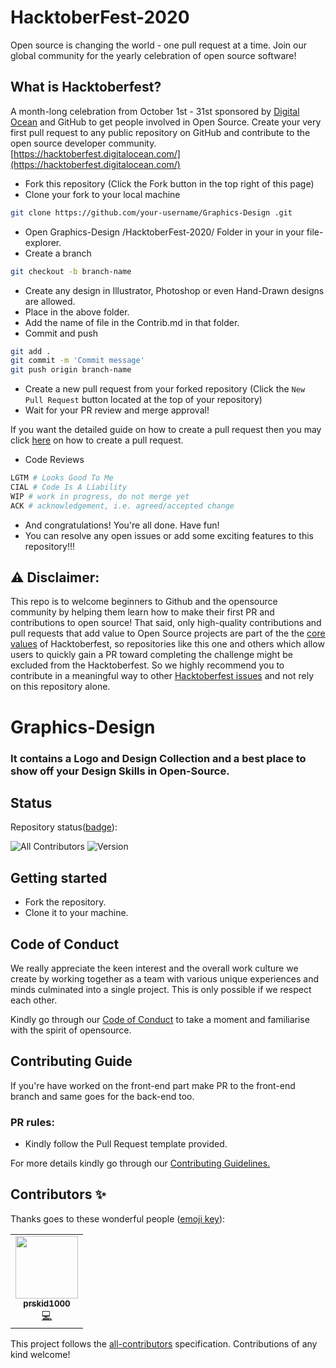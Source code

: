 # HacktoberFest-2020
Open source is changing the world - one pull request at a time.  Join our global community for the yearly celebration of open source software!

## What is Hacktoberfest?
A month-long celebration from October 1st - 31st sponsored by [Digital Ocean](https://hacktoberfest.digitalocean.com/) and GitHub to get people involved in Open Source. Create your very first pull request to any public repository on GitHub and contribute to the open source developer community.
[https://hacktoberfest.digitalocean.com/](https://hacktoberfest.digitalocean.com/)

* Fork this repository (Click the Fork button in the top right of this page)
* Clone your fork to your local machine

```bash 
git clone https://github.com/your-username/Graphics-Design .git
```
* Open Graphics-Design /HacktoberFest-2020/ Folder in your in your file-explorer.
* Create a branch

```bash
git checkout -b branch-name
```
* Create any design in Illustrator, Photoshop or even Hand-Drawn designs are allowed.
* Place in the above folder.
* Add the name of file in the Contrib.md in that folder.
* Commit and push

```bash
git add .
git commit -m 'Commit message'
git push origin branch-name
```
* Create a new pull request from your forked repository (Click the ```New Pull Request``` button located at the top of your repository)
* Wait for your PR review and merge approval!

If you want the detailed guide on how to create a pull request then you may click [here](https://www.digitalocean.com/community/tutorials/how-to-create-a-pull-request-on-github) on how to create a pull request.

* Code Reviews
```bash
LGTM # Looks Good To Me 
CIAL # Code Is A Liability 
WIP # work in progress, do not merge yet
ACK # acknowledgement, i.e. agreed/accepted change
```

* And congratulations! You're all done. Have fun!
* You can resolve any open issues or add some exciting features to this repository!!!


## :warning: Disclaimer:
This repo is to welcome beginners to Github and the opensource community by helping them learn how to make their first PR and contributions to open source!
That said, only high-quality contributions and pull requests that add value to Open Source projects are part of the the [core values](https://hacktoberfest.digitalocean.com/details) of Hacktoberfest, so repositories like this one and others which allow users to quickly gain a PR toward completing the challenge might be excluded from the Hacktoberfest.
So we highly recommend you to contribute in a meaningful way to other [Hacktoberfest issues](https://hacktoberfest.digitalocean.com/#projects) and not rely on this repository alone.


# Graphics-Design
### It contains a Logo and Design Collection and a best place to show off your Design Skills in Open-Source.

## Status
Repository status([badge](https://img.shields.io/badge/)):
<!-- ALL-CONTRIBUTORS-BADGE:START - Do not remove or modify this section -->
![All Contributors](https://img.shields.io/badge/all_contributors-1-orange.svg?style=flat-square)
![Version](https://img.shields.io/badge/version-1.0.0-green)
<!-- ALL-CONTRIBUTORS-BADGE:END -->

## Getting started

- Fork the repository.
- Clone it to your machine.

## Code of Conduct

We really appreciate the keen interest and the overall work culture we create by
working together as a team with various unique experiences and minds culminated
into a single project. This is only possible if we respect each other.

Kindly go through our
[Code of Conduct](https://github.com/prskid1000/Template/blob/main/.github/CODE_OF_CONDUCT_TEMPLATE/CODE_OF_CONDUCT.md)
to take a moment and familiarise with the spirit of opensource.

## Contributing Guide

If you're have worked on the front-end part make PR to the front-end branch
and same goes for the back-end too.

### PR rules:
- Kindly follow the Pull Request template provided.

For more details kindly go through our
[Contributing Guidelines.](https://github.com/prskid1000/Template/blob/main/.github/CONTRIBUTING_TEMPLATE/CONTRIBUTING.md)

## Contributors ✨

Thanks goes to these wonderful people ([emoji key](https://allcontributors.org/docs/en/emoji-key)):

<!-- ALL-CONTRIBUTORS-LIST:START - Do not remove or modify this section -->
<!-- prettier-ignore-start -->
<!-- markdownlint-disable -->
<table>
  <tr>
    <td align="center"><a href="http://biograph.dx.am/"><img src="https://avatars0.githubusercontent.com/prskid1000" width="100px;" alt=""/><br /><sub><b>prskid1000</b></sub></a><br /><a href="https://github.com/prskid1000/Template/commits?author=prskid1000" title="Code">💻</a></td>
  </tr>
</table>

<!-- markdownlint-enable -->
<!-- prettier-ignore-end -->
<!-- ALL-CONTRIBUTORS-LIST:END -->

This project follows the [all-contributors](https://github.com/all-contributors/all-contributors) specification. Contributions of any kind welcome!

